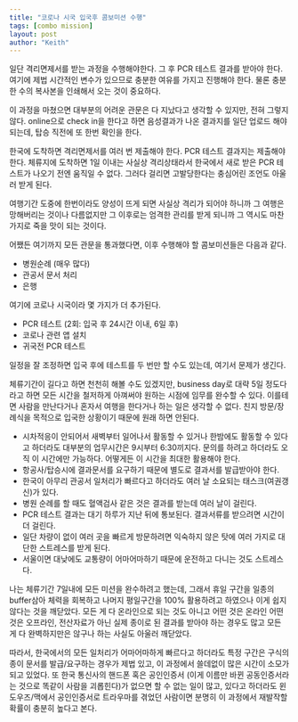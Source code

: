 ```yaml
---
title: "코로나 시국 입국후 콤보미션 수행"
tags: [combo mission]
layout: post
author: "Keith"
---
```


일단 격리면제서를 받는 과정을 수행해야한다. 그 후 PCR 테스트 결과를 받아야 한다. 여기에 제법 시간적인 변수가 있으므로 충분한 여유를 가지고 진행해야 한다. 물론 충분한 수의 복사본을 인쇄해서 오는 것이 중요하다.

이 과정을 마쳤으면 대부분의 어려운 관문은 다 지났다고 생각할 수 있지만, 전혀 그렇지 않다. 
online으로 check in을 한다고 하면 음성결과가 나온 결과지를 일단 업로드 해야 되는데, 탑승 직전에 또 한번 확인을 한다. 

한국에 도착하면 격리면제서를 여러 번 제출해야 한다. PCR 테스트 결과지는 제출해야 한다. 체류지에 도착하면 1일 이내는 사실상 격리상태라서 한국에서 새로 받은 PCR 테스트가 나오기 전엔 움직일 수 없다. 그러다 걸리면 고발당한다는 충심어린 조언도 아울러 받게 된다. 

여행기간 도중에 한번이라도 양성이 뜨게 되면 사실상 격리가 되어야 하니까 그 여행은 망해버리는 것이나 다름없지만 그 이후로는 엄격한 관리를 받게 되니까 그 역시도 마찬가지로 죽을 맛이 되는 것이다.

어쨌든 여기까지 모든 관문을 통과했다면, 이후 수행해야 할 콤보미션들은 다음과 같다.
- 병원순례 (매우 많다)
- 관공서 문서 처리
- 은행 

여기에 코로나 시국이라 몇 가지가 더 추가된다.
- PCR 테스트 (2회: 입국 후 24시간 이내, 6일 후)
- 코로나 관련 앱 설치
- 귀국전 PCR 테스트

일정을 잘 조정하면 입국 후에 테스트를 두 번만 할 수도 있는데, 여기서 문제가 생긴다.

체류기간이 길다고 하면 천천히 해볼 수도 있겠지만, business day로 대략 5일 정도다 라고 하면 모든 시간을 철저하게 아껴써야 원하는 시점에 임무를 완수할 수 있다. 이를테면 사람을 만난다거나 혼자서 여행을 한다거나 하는 일은 생각할 수 없다. 친지 방문/장례식을 목적으로 입국한 상황이기 때문에 원래 하면 안된다.  

- 시차적응이 안되어서 새벽부터 일어나서 활동할 수 있거나 한밤에도 활동할 수 있다고 하더라도 대부분의 업무시간은 9시부터 6:30끼지다. 문의를 하려고 하더라도 오직 이 시간에만 가능하다. 어떻게든 이 시간을 최대한 활용해야 한다. 
- 항공사/탑승시에 결과문서를 요구하기 때문에 별도로 결과서를 발급받아야 한다.
- 한국이 아무리 관공서 일처리가 빠르다고 하더라도 여러 날 소요되는 태스크(여권갱신)가 있다.
- 병원 순례를 할 때도 혈액검사 같은 것은 결과를 받는데 여러 날이 걸린다. 
- PCR 테스트 결과는 대기 하루가 지난 뒤에 통보된다. 결과서류를 받으려면 시간이 더 걸린다.
- 일단 차량이 없이 여러 곳을 빠르게 방문하려면 익숙하지 않은 탓에 여러 가지로 대단한 스트레스를 받게 된다. 
- 서울이면 대낮에도 교통량이 어마어마하기 때문에 운전하고 다니는 것도 스트레스다.

나는 체류기간 7일내에 모든 미션을 완수하려고 했는데, 그래서 휴일 구간을 일종의 buffer삼아 체력을 회복하고 나머지 평일구간을 100% 활용하려고 하였으나 이게 쉽지 않다는 것을 깨닫았다. 모든 게 다 온라인으로 되는 것도 아니고 어떤 것은 온라인 어떤 것은 오프라인, 전산자료가 아닌 실제 종이로 된 결과를 받아야 하는 경우도 많고 모든 게 다 완벽하지만은 않구나 하는 사실도 아울러 깨닫았다.

따라서, 한국에서의 모든 일처리가 어마어마하게 빠르다고 하더라도 특정 구간은 구식의 종이 문서를 발급/요구하는 경우가 제법 있고, 이 과정에서 쓸데없이 많은 시간이 소모가 되고 있었다. 또 한국 통신사의 핸드폰 혹은 공인인증서 (이게 이름만 바뀐 공동인증서라는 것으로 똑같이 사람을 괴롭힌다)가 없으면 할 수 없는 일이 많고, 있다고 하더라도 윈도우즈/맥에서 공인인증서로 트라우마를 겪었던 사람이면 분명히 이 과정에서 재발작할 확률이 충분히 높다고 본다. 

